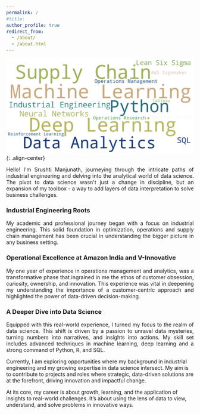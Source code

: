 ```yaml
---
permalink: /
#title: 
author_profile: true
redirect_from: 
  - /about/
  - /about.html
---
```

![cover](/images/outputbig2.png){: .align-center}

<p align="justify">
Hello! I'm Srushti Manjunath, journeying through the intricate paths of industrial engineering and delving into the analytical world of data science.  The pivot to data science wasn't just a change in discipline, but an expansion of my toolbox - a way to add layers of data interpretation to solve business challenges. 
</p>

### Industrial Engineering Roots
<p align="justify">
My academic and professional journey began with a focus on industrial engineering. This solid foundation in optimization, operations and supply chain management has been crucial in understanding the bigger picture in any business setting.
</p>

### Operational Excellence at Amazon India and V-Innovative
<p align="justify">
My one year of experience in operations management and analytics, was a transformative phase that ingrained in me the ethos of customer obsession, curiosity, ownership, and innovation.
This experience was vital in deepening my understanding the importance of a customer-centric approach and highlighted the power of data-driven decision-making.
</p>

### A Deeper Dive into Data Science
<p align="justify">
Equipped with this real-world experience, I turned my focus to the realm of data science. This shift is driven by a passion to unravel data mysteries, turning numbers into narratives, and insights into actions. My skill set includes advanced techniques in machine learning, deep learning and a strong command of Python, R, and SQL.

Currently, I am exploring opportunities where my background in industrial engineering and my growing expertise in data science intersect. My aim is to contribute to projects and roles where strategic, data-driven solutions are at the forefront, driving innovation and impactful change.

At its core, my career is about growth, learning, and the application of insights to real-world challenges. It’s about using the lens of data to view, understand, and solve problems in innovative ways.
</p>
